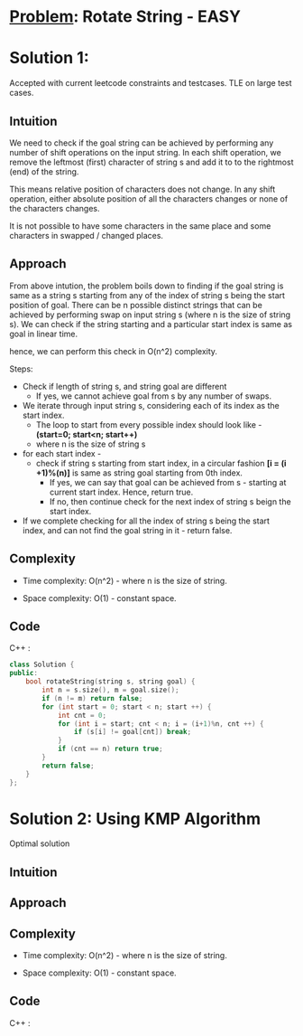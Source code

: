 # [Problem](https://leetcode.com/problems/rotate-string/): Rotate String - EASY

# Solution 1: 
Accepted with current leetcode constraints and testcases. TLE on large test cases.

## Intuition
We need to check if the goal string can be achieved by performing any number of shift operations on the input string. In each shift operation, we remove the leftmost (first) character of string s and add it to to the rightmost (end) of the string.

This means relative position of characters does not change. 
In any shift operation, either absolute position of all the characters changes or none of the characters changes.

It is not possible to have some characters in the same place and some characters in swapped / changed places.


## Approach
From above intution, the problem boils down to finding if the goal string is same as a string s starting from any of the index of string s being the start position of goal.
There can be n possible distinct strings that can be achieved by performing swap on input string s (where n is the size of string s).
We can check if the string starting and a particular start index is same as goal in linear time.

hence, we can perform this check in O(n^2) complexity. 

Steps:
- Check if length of string s, and string goal are different
    - If yes, we cannot achieve goal from s by any number of swaps.
- We iterate through input string s, considering each of its index as the start index.
    - The loop to start from every possible index should look like - **(start=0; start<n; start++)**
    - where n is the size of string s
- for each start index -
    - check if string s starting from start index, in a circular fashion **[i = (i +1)%(n)]** is same as string goal starting from 0th index.
        - If yes, we can say that goal can be achieved from s - starting at current start index. Hence, return true.
        - If no, then continue check for the next index of string s beign the start index.
- If we complete checking for all the index of string s being the start index, and can not find the goal string in it - return false.


## Complexity
- Time complexity:
O(n^2) - where n is the size of string.

- Space complexity:
  O(1) - constant space.

## Code
C++ : 
```cpp []
class Solution {
public:
    bool rotateString(string s, string goal) {
        int n = s.size(), m = goal.size();
        if (n != m) return false;
        for (int start = 0; start < n; start ++) {
            int cnt = 0;
            for (int i = start; cnt < n; i = (i+1)%n, cnt ++) {
                if (s[i] != goal[cnt]) break;
            }
            if (cnt == n) return true;
        }
        return false;
    }
};
```


# Solution 2: Using KMP Algorithm
Optimal solution

## Intuition


## Approach


## Complexity
- Time complexity:
O(n^2) - where n is the size of string.

- Space complexity:
  O(1) - constant space.

## Code
C++ : 
```cpp []

```
